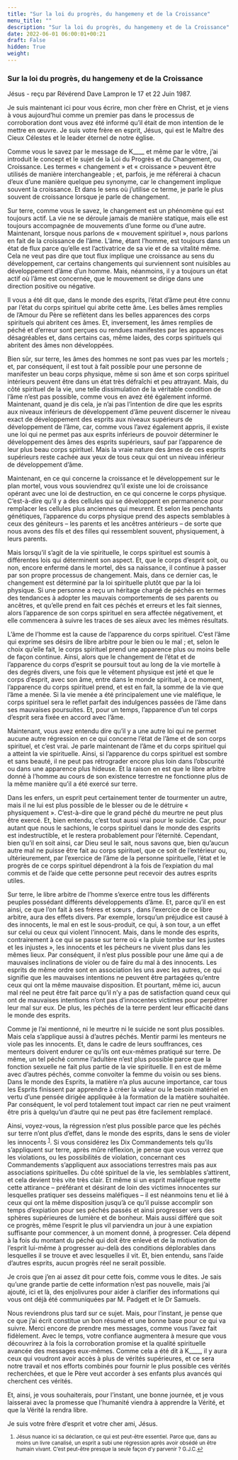 ```yaml
---
title: "Sur la loi du progrès, du hangemeny et de la Croissance"
menu_title: ""
description: "Sur la loi du progrès, du hangemeny et de la Croissance"
date: 2022-06-01 06:00:01+00:21
draft: False
hidden: True
weight:
---
```

### Sur la loi du progrès, du hangemeny et de la Croissance

Jésus - reçu par Révérend Dave Lampron le 17 et 22 Juin 1987.

Je suis maintenant ici pour vous écrire, mon cher frère en Christ, et je viens à vous aujourd’hui comme un premier pas dans le processus de corroboration dont vous avez été informé qu’il était de mon intention de le mettre en œuvre. Je suis votre frère en esprit, Jésus, qui est le Maître des Cieux Célestes et le leader éternel de notre église.

Comme vous le savez par le message de K____ et même par le vôtre, j’ai introduit le concept et le sujet de la Loi du Progrès et du Changement, ou Croissance. Les termes « changement » et « croissance » peuvent être utilisés de manière interchangeable ; et, parfois, je me référerai à chacun d’eux d’une manière quelque peu synonyme, car le changement implique souvent la croissance. Et dans le sens où j’utilise ce terme, je parle le plus souvent de croissance lorsque je parle de changement.

Sur terre, comme vous le savez, le changement est un phénomène qui est toujours actif. La vie ne se déroule jamais de manière statique, mais elle est toujours accompagnée de mouvements d’une forme ou d’une autre. Maintenant, lorsque nous parlons de « mouvement spirituel », nous parlons en fait de la croissance de l’âme. L’âme, étant l’homme, est toujours dans un état de flux parce qu’elle est l’activatrice de sa vie et de sa vitalité même. Cela ne veut pas dire que tout flux implique une croissance au sens du développement, car certains changements qui surviennent sont nuisibles au développement d’âme d’un homme. Mais, néanmoins, il y a toujours un état actif où l’âme est concernée, que le mouvement se dirige dans une direction positive ou négative.

Il vous a été dit que, dans le monde des esprits, l’état d’âme peut être connu par l’état du corps spirituel qui abrite cette âme. Les belles âmes remplies de l’Amour du Père se reflètent dans les belles apparences des corps spirituels qui abritent ces âmes. Et, inversement, les âmes remplies de péché et d’erreur sont perçues ou rendues manifestes par les apparences désagréables et, dans certains cas, même laides, des corps spirituels qui abritent des âmes non développées.

Bien sûr, sur terre, les âmes des hommes ne sont pas vues par les mortels ; et, par conséquent, il est tout à fait possible pour une personne de manifester un beau corps physique, même si son âme et son corps spirituel intérieurs peuvent être dans un état très défraîchi et peu attrayant. Mais, du côté spirituel de la vie, une telle dissimulation de la véritable condition de l’âme n’est pas possible, comme vous en avez été également informé. Maintenant, quand je dis cela, je n’ai pas l’intention de dire que les esprits aux niveaux inférieurs de développement d’âme peuvent discerner le niveau exact de développement des esprits aux niveaux supérieurs de développement de l’âme, car, comme vous l’avez également appris, il existe une loi qui ne permet pas aux esprits inférieurs de pouvoir déterminer le développement des âmes des esprits supérieurs, sauf par l’apparence de leur plus beau corps spirituel. Mais la vraie nature des âmes de ces esprits supérieurs reste cachée aux yeux de tous ceux qui ont un niveau inférieur de développement d’âme.

Maintenant, en ce qui concerne la croissance et le développement sur le plan mortel, vous vous souviendrez qu’il existe une loi de croissance opérant avec une loi de destruction, en ce qui concerne le corps physique. C’est-à-dire qu’il y a des cellules qui se développent en permanence pour remplacer les cellules plus anciennes qui meurent. Et selon les penchants génétiques, l’apparence du corps physique prend des aspects semblables à ceux des géniteurs – les parents et les ancêtres antérieurs – de sorte que nous avons des fils et des filles qui ressemblent souvent, physiquement, à leurs parents.

Mais lorsqu’il s’agit de la vie spirituelle, le corps spirituel est soumis à différentes lois qui déterminent son aspect. Et, que le corps d’esprit soit, ou non, encore enfermé dans le mortel, dès sa naissance, il continue à passer par son propre processus de changement. Mais, dans ce dernier cas, le changement est déterminé par la loi spirituelle plutôt que par la loi physique. Si une personne a reçu un héritage chargé de péchés en termes des tendances à adopter les mauvais comportements de ses parents ou ancêtres, et qu’elle prend en fait ces péchés et erreurs et les fait siennes, alors l’apparence de son corps spirituel en sera affectée négativement, et elle commencera à suivre les traces de ses aïeux avec les mêmes résultats.

L’âme de l’homme est la cause de l’apparence du corps spirituel. C’est l’âme qui exprime ses désirs de libre arbitre pour le bien ou le mal ; et, selon le choix qu’elle fait, le corps spirituel prend une apparence plus ou moins belle de façon continue. Ainsi, alors que le changement de l’état et de l’apparence du corps d’esprit se poursuit tout au long de la vie mortelle à des degrés divers, une fois que le vêtement physique est jeté et que le corps d’esprit, avec son âme, entre dans le monde spirituel, à ce moment, l’apparence du corps spirituel prend, et est en fait, la somme de la vie que l’âme a menée. Si la vie menée a été principalement une vie maléfique, le corps spirituel sera le reflet parfait des indulgences passées de l’âme dans ses mauvaises poursuites. Et, pour un temps, l’apparence d’un tel corps d’esprit sera fixée en accord avec l’âme.

Maintenant, vous avez entendu dire qu’il y a une autre loi qui ne permet aucune autre régression en ce qui concerne l’état de l’âme et de son corps spirituel, et c’est vrai. Je parle maintenant de l’âme et du corps spirituel qui a atteint la vie spirituelle. Ainsi, si l’apparence du corps spirituel est sombre et sans beauté, il ne peut pas rétrograder encore plus loin dans l’obscurité ou dans une apparence plus hideuse. Et la raison en est que le libre arbitre donné à l’homme au cours de son existence terrestre ne fonctionne plus de la même manière qu’il a été exercé sur terre.

Dans les enfers, un esprit peut certainement tenter de tourmenter un autre, mais il ne lui est plus possible de le blesser ou de le détruire « physiquement ». C’est-à-dire que le grand péché du meurtre ne peut plus être exercé. Et, bien entendu, c’est tout aussi vrai pour le suicide. Car, pour autant que nous le sachions, le corps spirituel dans le monde des esprits est indestructible, et le restera probablement pour l’éternité. Cependant, bien qu’il en soit ainsi, car Dieu seul le sait, nous savons que, bien qu’aucun autre mal ne puisse être fait au corps spirituel, que ce soit de l’extérieur ou, ultérieurement, par l’exercice de l’âme de la personne spirituelle, l’état et le progrès de ce corps spirituel dépendront à la fois de l’expiation du mal commis et de l’aide que cette personne peut recevoir des autres esprits utiles.

Sur terre, le libre arbitre de l’homme s’exerce entre tous les différents peuples possédant différents développements d’âme. Et, parce qu’il en est ainsi, ce que l’on fait à ses frères et sœurs , dans l’exercice de ce libre arbitre, aura des effets divers. Par exemple, lorsqu’un préjudice est causé à des innocents, le mal en est le sous-produit, ce qui, à son tour, a un effet sur celui ou ceux qui violent l’innocent. Mais, dans le monde des esprits, contrairement à ce qui se passe sur terre où « la pluie tombe sur les justes et les injustes », les innocents et les pécheurs ne vivent plus dans les mêmes lieux. Par conséquent, il n’est plus possible pour une âme qui a de mauvaises inclinations de violer ou de faire du mal à des innocents. Les esprits de même ordre sont en association les uns avec les autres, ce qui signifie que les mauvaises intentions ne peuvent être partagées qu’entre ceux qui ont la même mauvaise disposition. Et pourtant, même ici, aucun mal réel ne peut être fait parce qu’il n’y a pas de satisfaction quand ceux qui ont de mauvaises intentions n’ont pas d’innocentes victimes pour perpétrer leur mal sur eux. De plus, les péchés de la terre perdent leur efficacité dans le monde des esprits.

Comme je l’ai mentionné, ni le meurtre ni le suicide ne sont plus possibles. Mais cela s’applique aussi à d’autres péchés. Mentir parmi les menteurs ne viole pas les innocents. Et, dans le cadre de leurs souffrances, ces menteurs doivent endurer ce qu’ils ont eux-mêmes pratiqué sur terre. De même, un tel péché comme l’adultère n’est plus possible parce que la fonction sexuelle ne fait plus partie de la vie spirituelle. Il en est de même avec d’autres péchés, comme convoiter la femme du voisin ou ses biens. Dans le monde des Esprits, la matière n’a plus aucune importance, car tous les Esprits finissent par apprendre à créer la valeur ou le besoin matériel en vertu d’une pensée dirigée appliquée à la formation de la matière souhaitée. Par conséquent, le vol perd totalement tout impact car rien ne peut vraiment être pris à quelqu’un d’autre qui ne peut pas être facilement remplacé.

Ainsi, voyez-vous, la régression n’est plus possible parce que les péchés sur terre n’ont plus d’effet, dans le monde des esprits, dans le sens de violer les innocents <sup id="a1">[1](#f1)</sup>. Si vous considérez les Dix Commandements tels qu’ils s’appliquent sur terre, après mûre réflexion, je pense que vous verrez que les violations, ou les possibilités de violation, concernant ces Commandements s’appliquent aux associations terrestres mais pas aux associations spirituelles. Du côté spirituel de la vie, les semblables s’attirent, et cela devient très vite très clair. Et même si un esprit maléfique regrette cette attirance – préférant et désirant de loin des victimes innocentes sur lesquelles pratiquer ses desseins maléfiques – il est néanmoins tenu et lié à ceux qui ont la même disposition jusqu’à ce qu’il puisse accomplir son temps d’expiation pour ses péchés passés et ainsi progresser vers des sphères supérieures de lumière et de bonheur. Mais aussi différé que soit ce progrès, même l’esprit le plus vil parviendra un jour à une expiation suffisante pour commencer, à un moment donné, à progresser. Cela dépend à la fois du montant du péché qui doit être enlevé et de la motivation de l’esprit lui-même à progresser au-delà des conditions déplorables dans lesquelles il se trouve et avec lesquelles il vit. Et, bien entendu, sans l’aide d’autres esprits, aucun progrès réel ne serait possible.

Je crois que j’en ai assez dit pour cette fois, comme vous le dites. Je sais qu’une grande partie de cette information n’est pas nouvelle, mais j’ai ajouté, ici et là, des enjolivures pour aider à clarifier des informations qui vous ont déjà été communiquées par M. Padgett et le Dr Samuels.

Nous reviendrons plus tard sur ce sujet. Mais, pour l’instant, je pense que ce que j’ai écrit constitue un bon résumé et une bonne base pour ce qui va suivre. Merci encore de prendre mes messages, comme vous l’avez fait fidèlement. Avec le temps, votre confiance augmentera à mesure que vous découvrirez à la fois la corroboration promise et la qualité spirituelle avancée des messages eux-mêmes. Comme cela a été dit à K____, il y aura ceux qui voudront avoir accès à plus de vérités supérieures, et ce sera notre travail et nos efforts combinés pour fournir le plus possible ces vérités recherchées, et que le Père veut accorder à ses enfants plus avancés qui cherchent ces vérités.

Et, ainsi, je vous souhaiterais, pour l’instant, une bonne journée, et je vous laisserai avec la promesse que l’humanité viendra à apprendre la Vérité, et que la Vérité la rendra libre.

Je suis votre frère d’esprit et votre cher ami, Jésus.
<small>

1. <large id="f1"> Jésus nuance ici sa déclaration, ce qui est peut-être essentiel. Parce que, dans au moins un livre canalisé, un esprit a subi une régression après avoir obsédé un être humain vivant. C’est peut-être presque la seule façon d’y parvenir ? G.J.C.[↩](#a1)
